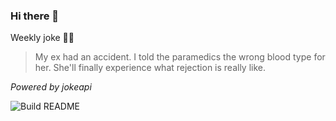 ### Hi there 👋

Weekly joke 💁‍♂️


<!-- START_JOKE_SECTION -->
> My ex had an accident. I told the paramedics the wrong blood type for her. She'll finally experience what rejection is really like.
<!-- END_JOKE_SECTION -->


*Powered by jokeapi*


![Build README](https://github.com/ThomasTSWD/ThomasTSWD/workflows/Build%20README/badge.svg)


